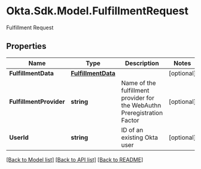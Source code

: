 # Okta.Sdk.Model.FulfillmentRequest
Fulfillment Request

## Properties

Name | Type | Description | Notes
------------ | ------------- | ------------- | -------------
**FulfillmentData** | [**FulfillmentData**](FulfillmentData.md) |  | [optional] 
**FulfillmentProvider** | **string** | Name of the fulfillment provider for the WebAuthn Preregistration Factor | [optional] 
**UserId** | **string** | ID of an existing Okta user | [optional] 

[[Back to Model list]](../README.md#documentation-for-models) [[Back to API list]](../README.md#documentation-for-api-endpoints) [[Back to README]](../README.md)

